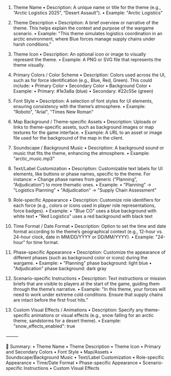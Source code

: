 1. Theme Name
	•	Description: A unique name or title for the theme (e.g., “Arctic Logistics 2025”, “Desert Assault”).
	•	Example: "Arctic Logistics"

2. Theme Description
	•	Description: A brief overview or narrative of the theme. This helps explain the context and purpose of the wargame scenario.
	•	Example: "This theme simulates logistics coordination in an arctic environment, where Blue forces manage supply chains under harsh conditions."

3. Theme Icon
	•	Description: An optional icon or image to visually represent the theme.
	•	Example: A PNG or SVG file that represents the theme visually.

4. Primary Colors / Color Scheme
	•	Description: Colors used across the UI, such as for force identification (e.g., Blue, Red, Green). This could include:
	•	Primary Color
	•	Secondary Color
	•	Background Color
	•	Example:
	•	Primary: #1e3a8a (blue)
	•	Secondary: #22c55e (green)

5. Font Style
	•	Description: A selection of font styles for UI elements, ensuring consistency with the theme’s atmosphere.
	•	Example: "Roboto", "Arial", "Times New Roman"

6. Map Background / Theme-specific Assets
	•	Description: Uploads or links to theme-specific assets, such as background images or map textures for the game interface.
	•	Example: A URL to an asset or image file used for the background of the map in the client.

7. Soundscape / Background Music
	•	Description: A background sound or music that fits the theme, enhancing the atmosphere.
	•	Example: "arctic_music.mp3"

8. Text/Label Customization
	•	Description: Customizable text labels for UI elements, like buttons or phase names, specific to the theme. For instance:
	•	Change phase names from generic (“Planning”, “Adjudication”) to more thematic ones.
	•	Example:
	•	"Planning" → "Logistics Planning"
	•	"Adjudication" → "Supply Chain Assessment"

9. Role-specific Appearance
	•	Description: Customize role identifiers for each force (e.g., colors or icons used in player role representations, force badges).
	•	Example:
	•	"Blue CO" uses a blue background with white text
	•	"Red Logistics" uses a red background with black text

10. Time Format / Date Format
	•	Description: Option to set the time and date format according to the theme’s geographical context (e.g., 12-hour vs. 24-hour clock, date in MM/DD/YYYY or DD/MM/YYYY).
	•	Example: "24-hour" for time format.

11. Phase-specific Appearance
	•	Description: Customize the appearance of different phases (such as background color or icons) during the wargame.
	•	Example:
	•	"Planning" phase background: light blue
	•	"Adjudication" phase background: dark gray

12. Scenario-specific Instructions
	•	Description: Text instructions or mission briefs that are visible to players at the start of the game, guiding them through the theme’s narrative.
	•	Example: "In this theme, your forces will need to work under extreme cold conditions. Ensure that supply chains are intact before the first frost hits."

13. Custom Visual Effects / Animations
	•	Description: Specify any theme-specific animations or visual effects (e.g., snow falling for an arctic theme, sandstorms for a desert theme).
	•	Example: "snow_effects_enabled": true

⸻

📝 Summary:
	•	Theme Name
	•	Theme Description
	•	Theme Icon
	•	Primary and Secondary Colors
	•	Font Style
	•	Map/Assets
	•	Soundscape/Background Music
	•	Text/Label Customization
	•	Role-specific Appearance
	•	Time/Date Format
	•	Phase-specific Appearance
	•	Scenario-specific Instructions
	•	Custom Visual Effects